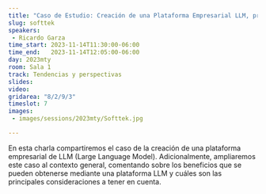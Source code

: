 ```yaml
---
title: "Caso de Estudio: Creación de una Plataforma Empresarial LLM, presentado por Softtek"
slug: softtek
speakers:
 - Ricardo Garza
time_start: 2023-11-14T11:30:00-06:00
time_end:   2023-11-14T12:05:00-06:00
day: 2023mty
room: Sala 1 
track: Tendencias y perspectivas
slides: 
video: 
gridarea: "8/2/9/3"
timeslot: 7
images:
 - images/sessions/2023mty/Softtek.jpg

---
```


En esta charla compartiremos el caso de la creación de una plataforma empresarial de LLM (Large Language Model). Adicionalmente, ampliaremos este caso al contexto general, comentando sobre los beneficios que se pueden obtenerse mediante una plataforma LLM y cuáles son las principales consideraciones a tener en cuenta.

